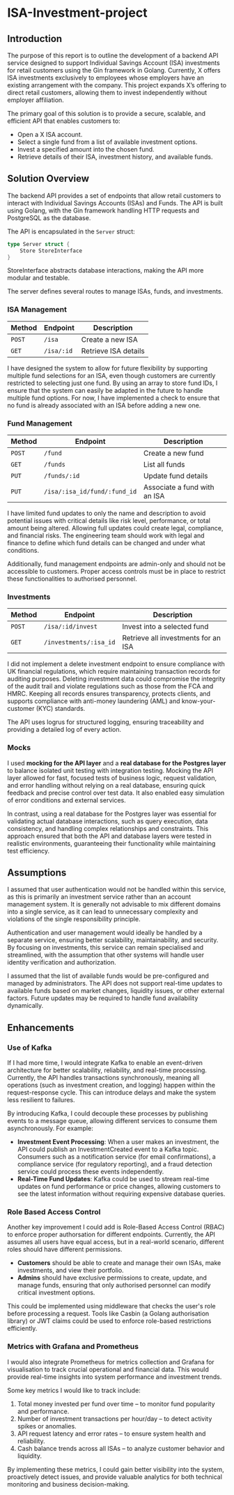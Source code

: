 # ISA-Investment-project


## Introduction
The purpose of this report is to outline the development of a backend API service designed to support Individual Savings Account (ISA) investments for retail customers using the Gin framework in Golang. 
Currently, X offers ISA investments exclusively to employees whose employers have an existing arrangement with the company. This project expands X’s offering to direct retail customers, allowing them to invest independently without employer affiliation.

The primary goal of this solution is to provide a secure, scalable, and efficient API that enables customers to:
- Open a X ISA account.
- Select a single fund from a list of available investment options.
- Invest a specified amount into the chosen fund.
- Retrieve details of their ISA, investment history, and available funds.

## Solution Overview
The backend API provides a set of endpoints that allow retail customers to interact with Individual Savings Accounts (ISAs) and Funds. The API is built using Golang, with the Gin framework handling HTTP requests and PostgreSQL as the database.

The API is encapsulated in the `Server` struct:

```go
type Server struct {
	Store StoreInterface
}
```
StoreInterface abstracts database interactions, making the API more modular and testable.

The server defines several routes to manage ISAs, funds, and investments.

### ISA Management
| Method | Endpoint       | Description            |
|--------|----------------|------------------------|
| `POST` | `/isa`         | Create a new ISA       |
| `GET`  | `/isa/:id`     | Retrieve ISA details   |

I have designed the system to allow for future flexibility by supporting multiple fund selections for an ISA, even though customers are currently restricted to selecting just one fund. By using an array to store fund IDs, I ensure that the system can easily be adapted in the future to handle multiple fund options. For now, I have implemented a check to ensure that no fund is already associated with an ISA before adding a new one.

### Fund Management
| Method | Endpoint                       | Description                  |
|--------|--------------------------------|------------------------------|
| `POST` | `/fund`                        | Create a new fund            |
| `GET`  | `/funds`                       | List all funds               |
| `PUT`  | `/funds/:id`                   | Update fund details          |
| `PUT`  | `/isa/:isa_id/fund/:fund_id`   | Associate a fund with an ISA |

I have limited fund updates to only the name and description to avoid potential issues with critical details like risk level, performance, or total amount being altered. Allowing full updates could create legal, compliance, and financial risks. The engineering team should work with legal and finance to define which fund details can be changed and under what conditions.

Additionally, fund management endpoints are admin-only and should not be accessible to customers. Proper access controls must be in place to restrict these functionalities to authorised personnel.

### Investments
| Method | Endpoint                      | Description                              |
|--------|-------------------------------|------------------------------------------|
| `POST` | `/isa/:id/invest`             | Invest into a selected fund              |
| `GET`  | `/investments/:isa_id`        | Retrieve all investments for an ISA      |

I did not implement a delete investment endpoint to ensure compliance with UK financial regulations, which require maintaining transaction records for auditing purposes. Deleting investment data could compromise the integrity of the audit trail and violate regulations such as those from the FCA and HMRC. Keeping all records ensures transparency, protects clients, and supports compliance with anti-money laundering (AML) and know-your-customer (KYC) standards.

The API uses logrus for structured logging, ensuring traceability and providing a detailed log of every action. 

### Mocks
I used **mocking for the API layer** and a **real database for the Postgres layer** to balance isolated unit testing with integration testing. Mocking the API layer allowed for fast, focused tests of business logic, request validation, and error handling without relying on a real database, ensuring quick feedback and precise control over test data. It also enabled easy simulation of error conditions and external services. 

In contrast, using a real database for the Postgres layer was essential for validating actual database interactions, such as query execution, data consistency, and handling complex relationships and constraints. This approach ensured that both the API and database layers were tested in realistic environments, guaranteeing their functionality while maintaining test efficiency.


## Assumptions

I assumed that user authentication would not be handled within this service, as this is primarily an investment service rather than an account management system. It is generally not advisable to mix different domains into a single service, as it can lead to unnecessary complexity and violations of the single responsibility principle. 

Authentication and user management would ideally be handled by a separate service, ensuring better scalability, maintainability, and security. By focusing on investments, this service can remain specialised and streamlined, with the assumption that other systems will handle user identity verification and authorization.

I assumed that the list of available funds would be pre-configured and managed by administrators. The API does not support real-time updates to available funds based on market changes, liquidity issues, or other external factors. Future updates may be required to handle fund availability dynamically.

## Enhancements

### Use of Kafka
If I had more time, I would integrate Kafka to enable an event-driven architecture for better scalability, reliability, and real-time processing. Currently, the API handles transactions synchronously, meaning all operations (such as investment creation, and logging) happen within the request-response cycle. This can introduce delays and make the system less resilient to failures.

By introducing Kafka, I could decouple these processes by publishing events to a message queue, allowing different services to consume them asynchronously. For example:
- **Investment Event Processing**: When a user makes an investment, the API could publish an InvestmentCreated event to a Kafka topic. Consumers such as a notification service (for email confirmations), a compliance service (for regulatory reporting), and a fraud detection service could process these events independently.
- **Real-Time Fund Updates**: Kafka could be used to stream real-time updates on fund performance or price changes, allowing customers to see the latest information without requiring expensive database queries.

### Role Based Access Control
Another key improvement I could add is Role-Based Access Control (RBAC) to enforce proper authorsation for different endpoints. Currently, the API assumes all users have equal access, but in a real-world scenario, different roles should have different permissions.
- **Customers** should be able to create and manage their own ISAs, make investments, and view their portfolio.
- **Admins** should have exclusive permissions to create, update, and manage funds, ensuring that only authorised personnel can modify critical investment options.

This could be implemented using middleware that checks the user's role before processing a request. Tools like Casbin (a Golang authorisation library) or JWT claims could be used to enforce role-based restrictions efficiently.

### Metrics with Grafana and Prometheus
I would also integrate Prometheus for metrics collection and Grafana for visualisation to track crucial operational and financial data. This would provide real-time insights into system performance and investment trends.

Some key metrics I would like to track include:

1. Total money invested per fund over time – to monitor fund popularity and performance.
2. Number of investment transactions per hour/day – to detect activity spikes or anomalies.
3. API request latency and error rates – to ensure system health and reliability.
4. Cash balance trends across all ISAs – to analyze customer behavior and liquidity.

By implementing these metrics, I could gain better visibility into the system, proactively detect issues, and provide valuable analytics for both technical monitoring and business decision-making.